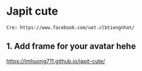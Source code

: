 # Japit cute
```
Cre: https://www.facebook.com/uet.clbtiengnhat/
```
## 1. Add frame for your avatar hehe

https://lmhuong711.github.io/japit-cute/
